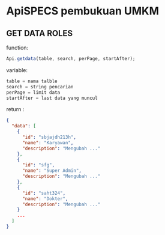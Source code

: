 # ApiSPECS pembukuan UMKM

## GET DATA ROLES

function:

```javascript
Api.getdata(table, search, perPage, startAfter);
```

variable:

```javascript
table = nama talble
search = string pencarian
perPage = limit data
startAfter = last data yang muncul
```

return :

```json
{
  "data": [
    {
      "id": "sbjajdh213h",
      "name": "Karyawan",
      "description": "Mengubah ..."
    },
    {
      "id": "sfg",
      "name": "Super Admin",
      "description": "Mengubah ..."
    },
    {
      "id": "saht324",
      "name": "Dokter",
      "description": "Mengubah ..."
    }
    ...
  ]
}
```

##
